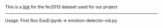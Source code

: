 This is a [link](https://drive.google.com/drive/folders/1ECPRAb5vriaiFJK2mxkn0Ilamx_7yXaw?usp=sharing) for the fer2013 dataset used for our project 


-----------------------------------------------------------------------------------------------------------------------------------------------------
Usage:
First Run ExoD.ipynb  => emotion-detector-vid.py



